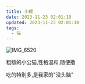 ```yaml
---
title: 小螺
date: 2023-11-23 02:01:10
updated: 2023-11-23 02:01:10
tags:
  - 猫
---
```


![IMG_6520](https://up.sowevo.com/2023/1700676670096.jpeg)

粗糙的小公猫,性格温和,随便撸

吃的特别多,是我家的"没头脑"
